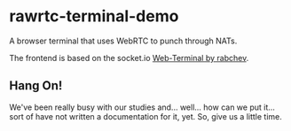 # rawrtc-terminal-demo

A browser terminal that uses WebRTC to punch through NATs.

The frontend is based on the socket.io [Web-Terminal by rabchev](https://github.com/rabchev/web-terminal).

## Hang On!

We've been really busy with our studies and... well... how can we put it... sort of have not
written a documentation for it, yet. So, give us a little time.
